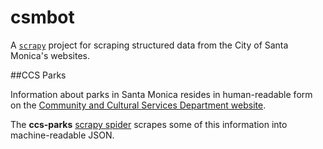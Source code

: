 csmbot
======

A [`scrapy`][1] project for scraping structured data from the City of Santa Monica's websites.

##CCS Parks

Information about parks in Santa Monica resides in human-readable form on the [Community and Cultural Services Department website][2].

The **ccs-parks** [scrapy spider][3] scrapes some of this information into machine-readable JSON.

[1]: http://scrapy.org/
[2]: http://www.smgov.net/departments/ccs/content.aspx?id=32599
[3]: http://doc.scrappy.org/en/latest/topics/spiders.html
